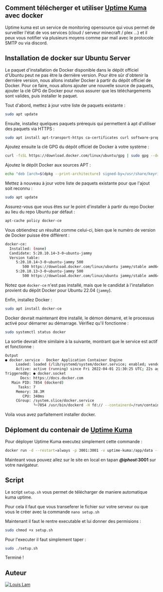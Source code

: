 ## Comment télécherger et utiliser [Uptime Kuma](https://github.com/louislam/uptime-kuma) avec docker

Uptime kuma est un service de monitoring opensource qui vous permet de surveiller l'état de vos services (cloud / serveur minecraft / plex ...) et il peux vous notifier via plusieurs moyens comme par mail avec le protocole SMTP ou via discord.

## Installation de docker sur Ubuntu Server
Le paquet d'installation de Docker disponible dans le dépôt officiel d'Ubuntu peut ne pas être la dernière version. Pour être sûr d'obtenir la dernière version, nous allons installer Docker à partir du dépôt officiel de Docker. Pour ce faire, nous allons ajouter une nouvelle source de paquets, ajouter la clé GPG de Docker pour nous assurer que les téléchargements sont valides, puis installer le paquet.

Tout d'abord, mettez à jour votre liste de paquets existante :
```bash
sudo apt update
```
Ensuite, installez quelques paquets prérequis qui permettent à apt d'utiliser des paquets via HTTPS :
```bash
sudo apt install apt-transport-https ca-certificates curl software-properties-common
```
Ajoutez ensuite la clé GPG du dépôt officiel de Docker à votre système :
```bash
curl -fsSL https://download.docker.com/linux/ubuntu/gpg | sudo gpg --dearmor -o /usr/share/keyrings/docker-archive-keyring.gpg
```
Ajoutez le dépôt Docker aux sources APT :
```bash
echo "deb [arch=$(dpkg --print-architecture) signed-by=/usr/share/keyrings/docker-archive-keyring.gpg] https://download.docker.com/linux/ubuntu $(lsb_release -cs) stable" | sudo tee /etc/apt/sources.list.d/docker.list > /dev/null
```
Mettez à nouveau à jour votre liste de paquets existante pour que l'ajout soit reconnu :
```bash
sudo apt update
```
Assurez-vous que vous êtes sur le point d'installer à partir du repo Docker au lieu du repo Ubuntu par défaut :
```bash
apt-cache policy docker-ce
```
Vous obtiendrez un résultat comme celui-ci, bien que le numéro de version de Docker puisse être différent :
```bash
docker-ce:
  Installed: (none)
  Candidate: 5:20.10.14~3-0~ubuntu-jammy
  Version table:
     5:20.10.14~3-0~ubuntu-jammy 500
        500 https://download.docker.com/linux/ubuntu jammy/stable amd64 Packages
     5:20.10.13~3-0~ubuntu-jammy 500
        500 https://download.docker.com/linux/ubuntu jammy/stable amd64 Packages
```
Notez que `docker-ce` n'est pas installé, mais que le candidat à l'installation provient du dépôt Docker pour Ubuntu 22.04 (`jammy`).

Enfin, installez Docker :
```bash
sudo apt install docker-ce
```
Docker devrait maintenant être installé, le démon démarré, et le processus activé pour démarrer au démarrage. Vérifiez qu'il fonctionne :
```bash
sudo systemctl status docker
```
La sortie devrait être similaire à la suivante, montrant que le service est actif et fonctionne :
```bash
Output
● docker.service - Docker Application Container Engine
     Loaded: loaded (/lib/systemd/system/docker.service; enabled; vendor preset: enabled)
     Active: active (running) since Fri 2022-04-01 21:30:25 UTC; 22s ago
TriggeredBy: ● docker.socket
       Docs: https://docs.docker.com
   Main PID: 7854 (dockerd)
      Tasks: 7
     Memory: 38.3M
        CPU: 340ms
     CGroup: /system.slice/docker.service
             └─7854 /usr/bin/dockerd -H fd:// --containerd=/run/containerd/containerd.sock
```

Voila vous avez parfaitement installer docker.

## Déploment du contenair de [Uptime Kuma](https://github.com/louislam/uptime-kuma)
Pour déployer Uptime Kuma executez simplement cette commande :
```bash
docker run -d --restart=always -p 3001:3001 -v uptime-kuma:/app/data --name uptime-kuma louislam/uptime-kuma:1
```

Mainteant vous pouvez allez sur le site en local en tapan ***@iphost*:3001** sur votre navigateur.

## Script

Le script `setup.sh` vous permet de télécharger de maniere automatique kuma uptime.

Pour cela il faut que vous transeferer le fichier sur votre serveur ou que vous le créer avec la commande `nano setup.sh`

Maintenant il faut le rentre executable et lui donner des permisions :

```bash
sudo chmod +x setup.sh
```

Pour l'executer il faut simplement taper :

```bash
sudo ./setup.sh
```

Terminé !

## Auteur

[![Louis Lam](https://img.shields.io/badge/Louis_Lam-222e45?style=for-the-badge&logo=github&logoColor=white)](https://github.com/louislam)